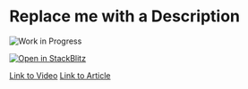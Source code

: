 # Replace me with a Description 

![Work in Progress](https://img.shields.io/badge/-work%20in%20progress-blue)

[![Open in StackBlitz](https://developer.stackblitz.com/img/open_in_stackblitz.svg)](https://stackblitz.com/github/learnvueco/learnvue/tree/main/demos/ui/animated-loading-screen)

[Link to Video]()
[Link to Article]()